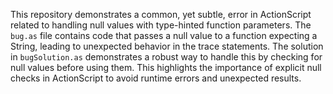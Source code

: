 This repository demonstrates a common, yet subtle, error in ActionScript related to handling null values with type-hinted function parameters.  The `bug.as` file contains code that passes a null value to a function expecting a String, leading to unexpected behavior in the trace statements.  The solution in `bugSolution.as` demonstrates a robust way to handle this by checking for null values before using them. This highlights the importance of explicit null checks in ActionScript to avoid runtime errors and unexpected results. 